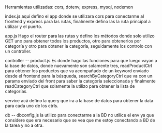 Herramientas utilizadas:
cors, dotenv, express, mysql, nodemon

index.js
aquí defino el app donde se utilizara cors para conectarme al frontend y express para las rutas, finalmente defino las la ruta principal a utilizar y el puerto.

app.js
Hago el router para las rutas y defino los métodos donde solo utilizo GET uno para obtener todos los productos, otro para obtenerlos por categoría y otro para obtener la categoría,
seguidamente los controlo con un controller.

controller -- product.js
Es donde hago las funciones para que luego vayan a la base de datos, donde nuevamente son solamente tres, readProductCtrl para obtener los productos que va acompañado de un keyword enviado desde el frontend para la búsqueda, searchByCategoryCtrl que va con un params enviado del front para saber la categoría seleccionada y finalmente readCategoryCtrl que solamente la utilizo para obtener la lista de categorías.

service
acá defino la query que ira a la base de datos para obtener la data para cada uno de los ctrls.

db -- dbconfig.js
la utilizo para conectarme a la BD no utilice el env ya que considere que era necesario que se vea que me estoy conectando a BD de la tarea y no a otra.
